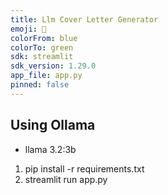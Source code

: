 ```yaml
---
title: Llm Cover Letter Generator
emoji: 📝
colorFrom: blue
colorTo: green
sdk: streamlit
sdk_version: 1.29.0
app_file: app.py
pinned: false
---
```

## Using Ollama
- llama 3.2:3b

1. pip install -r requirements.txt
2. streamlit run app.py
